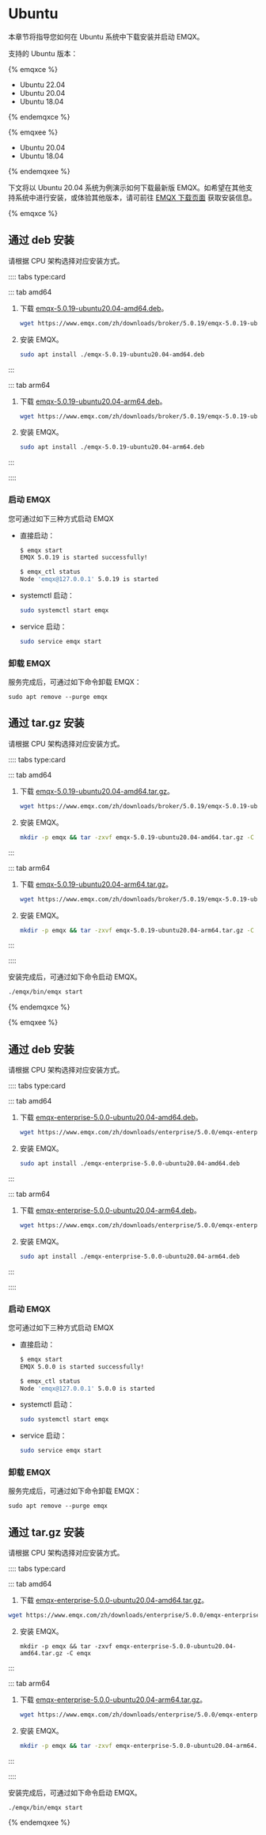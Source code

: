 # Ubuntu

本章节将指导您如何在 Ubuntu 系统中下载安装并启动 EMQX。

支持的 Ubuntu 版本：

{% emqxce %}

- Ubuntu 22.04
- Ubuntu 20.04
- Ubuntu 18.04

{% endemqxce %}

{% emqxee %}

- Ubuntu 20.04
- Ubuntu 18.04

{% endemqxee %}

下文将以 Ubuntu 20.04 系统为例演示如何下载最新版 EMQX。如希望在其他支持系统中进行安装，或体验其他版本，请可前往 [EMQX 下载页面](https://www.emqx.com/zh/try?product=enterprise) 获取安装信息。

{% emqxce %}

## 通过 deb 安装

请根据 CPU 架构选择对应安装方式。

:::: tabs type:card

::: tab amd64

1. 下载 [emqx-5.0.19-ubuntu20.04-amd64.deb](https://www.emqx.com/zh/downloads/broker/5.0.19/emqx-5.0.19-ubuntu20.04-amd64.deb)。

   ```bash
   wget https://www.emqx.com/zh/downloads/broker/5.0.19/emqx-5.0.19-ubuntu20.04-amd64.deb
   ```

2. 安装 EMQX。
   ```bash
   sudo apt install ./emqx-5.0.19-ubuntu20.04-amd64.deb
   ```

:::

::: tab arm64
1. 下载 [emqx-5.0.19-ubuntu20.04-arm64.deb](https://www.emqx.com/zh/downloads/broker/5.0.19/emqx-5.0.19-ubuntu20.04-arm64.deb)。

   ```bash
   wget https://www.emqx.com/zh/downloads/broker/5.0.19/emqx-5.0.19-ubuntu20.04-arm64.deb
   ```

2. 安装 EMQX。
   ```bash
   sudo apt install ./emqx-5.0.19-ubuntu20.04-arm64.deb
   ```

:::

::::

### 启动 EMQX

您可通过如下三种方式启动 EMQX

- 直接启动：<!--TODO @WIVWIV这里的版本我修改了，需要确认下，另外，这些启动方式是只适用于企业版还是开源版？区别是？-->

  ```bash
  $ emqx start
  EMQX 5.0.19 is started successfully!
  
  $ emqx_ctl status
  Node 'emqx@127.0.0.1' 5.0.19 is started
  ```

- systemctl 启动：

  ```bash
  sudo systemctl start emqx
  ```

- service 启动：

  ```bash
  sudo service emqx start
  ```

### 卸载 EMQX

服务完成后，可通过如下命令卸载 EMQX：

  ```shell
sudo apt remove --purge emqx
  ```

## 通过 tar.gz 安装

请根据 CPU 架构选择对应安装方式。

:::: tabs type:card

::: tab amd64

1. 下载 [emqx-5.0.19-ubuntu20.04-amd64.tar.gz](https://www.emqx.com/zh/downloads/broker/5.0.19/emqx-5.0.19-ubuntu20.04-amd64.tar.gz)。

   ```bash
   wget https://www.emqx.com/zh/downloads/broker/5.0.19/emqx-5.0.19-ubuntu20.04-amd64.tar.gz
   ```

2. 安装 EMQX。
   ```bash
   mkdir -p emqx && tar -zxvf emqx-5.0.19-ubuntu20.04-amd64.tar.gz -C emqx
   ```

:::

::: tab arm64
1. 下载 [emqx-5.0.19-ubuntu20.04-arm64.tar.gz](https://www.emqx.com/zh/downloads/broker/5.0.19/emqx-5.0.19-ubuntu20.04-arm64.tar.gz)。

   ```bash
   wget https://www.emqx.com/zh/downloads/broker/5.0.19/emqx-5.0.19-ubuntu20.04-arm64.tar.gz
   ```

2. 安装 EMQX。
   ```bash
   mkdir -p emqx && tar -zxvf emqx-5.0.19-ubuntu20.04-arm64.tar.gz -C emqx
   ```

:::

::::

安装完成后，可通过如下命令启动 EMQX。

```bash
./emqx/bin/emqx start
```

{% endemqxce %}

{% emqxee %}

## 通过 deb 安装

请根据 CPU 架构选择对应安装方式。

:::: tabs type:card

::: tab amd64

1. 下载 [emqx-enterprise-5.0.0-ubuntu20.04-amd64.deb](https://www.emqx.com/zh/downloads/enterprise/5.0.0/emqx-enterprise-5.0.0-ubuntu20.04-amd64.deb)。

   ```bash
   wget https://www.emqx.com/zh/downloads/enterprise/5.0.0/emqx-enterprise-5.0.0-ubuntu20.04-amd64.deb
   ```

2. 安装 EMQX。
   ```bash
   sudo apt install ./emqx-enterprise-5.0.0-ubuntu20.04-amd64.deb
   ```

:::

::: tab arm64
1. 下载 [emqx-enterprise-5.0.0-ubuntu20.04-arm64.deb](https://www.emqx.com/zh/downloads/enterprise/5.0.0/emqx-enterprise-5.0.0-ubuntu20.04-arm64.deb)。

   ```bash
   wget https://www.emqx.com/zh/downloads/enterprise/5.0.0/emqx-enterprise-5.0.0-ubuntu20.04-arm64.deb
   ```

2. 安装 EMQX。
   ```bash
   sudo apt install ./emqx-enterprise-5.0.0-ubuntu20.04-arm64.deb
   ```

:::

::::

### 启动 EMQX

您可通过如下三种方式启动 EMQX

- 直接启动：<!--TODO @WIVWIV这里的版本我修改了，需要确认下，另外，这些启动方式是只适用于企业版还是开源版？区别是？-->

  ```bash
  $ emqx start
  EMQX 5.0.0 is started successfully!

  $ emqx_ctl status
  Node 'emqx@127.0.0.1' 5.0.0 is started
  ```

- systemctl 启动：

  ```bash
  sudo systemctl start emqx
  ```

- service 启动：

  ```bash
  sudo service emqx start
  ```

### 卸载 EMQX

服务完成后，可通过如下命令卸载 EMQX：

  ```shell
  sudo apt remove --purge emqx
  ```

## 通过 tar.gz 安装

请根据 CPU 架构选择对应安装方式。

:::: tabs type:card

::: tab amd64

1.  下载 [emqx-enterprise-5.0.0-ubuntu20.04-amd64.tar.gz](https://www.emqx.com/zh/downloads/enterprise/5.0.0/emqx-enterprise-5.0.0-ubuntu20.04-amd64.tar.gz)。

   ```bash
   wget https://www.emqx.com/zh/downloads/enterprise/5.0.0/emqx-enterprise-5.0.0-ubuntu20.04-amd64.tar.gz
   ```

2. 安装 EMQX。
   ```
   mkdir -p emqx && tar -zxvf emqx-enterprise-5.0.0-ubuntu20.04-amd64.tar.gz -C emqx
   ```

:::

::: tab arm64
1. 下载 [emqx-enterprise-5.0.0-ubuntu20.04-arm64.tar.gz](https://www.emqx.com/zh/downloads/enterprise/5.0.0/emqx-enterprise-5.0.0-ubuntu20.04-arm64.tar.gz)。

   ```bash
   wget https://www.emqx.com/zh/downloads/enterprise/5.0.0/emqx-enterprise-5.0.0-ubuntu20.04-arm64.tar.gz
   ```

2. 安装 EMQX。
   ```bash
   mkdir -p emqx && tar -zxvf emqx-enterprise-5.0.0-ubuntu20.04-arm64.tar.gz -C emqx
   ```

:::

::::

安装完成后，可通过如下命令启动 EMQX。

```
./emqx/bin/emqx start
```

{% endemqxee %}
